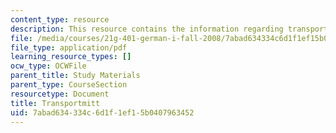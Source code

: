 ```yaml
---
content_type: resource
description: This resource contains the information regarding transportmitt.
file: /media/courses/21g-401-german-i-fall-2008/7abad634334c6d1f1ef15b0407963452_MIT21G_401F08_trans.pdf
file_type: application/pdf
learning_resource_types: []
ocw_type: OCWFile
parent_title: Study Materials
parent_type: CourseSection
resourcetype: Document
title: Transportmitt
uid: 7abad634-334c-6d1f-1ef1-5b0407963452
---
```

